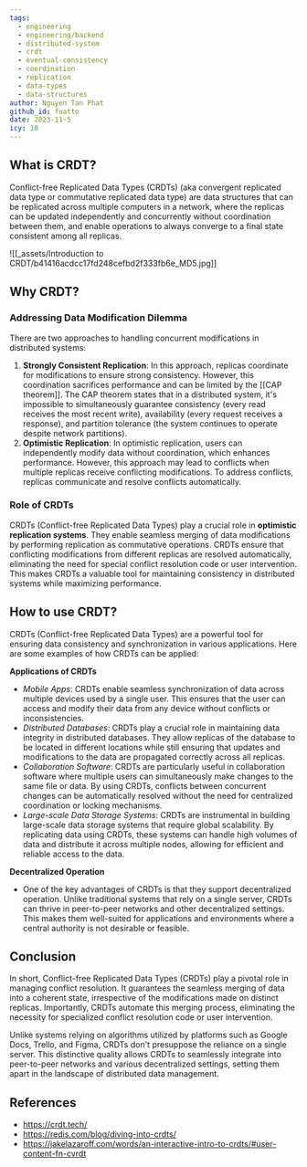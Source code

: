 ```yaml
---
tags:
  - engineering
  - engineering/backend
  - distributed-system
  - crdt
  - eventual-consistency
  - coordination
  - replication
  - data-types
  - data-structures
author: Nguyen Tan Phat
github_id: fuatto
date: 2023-11-5
icy: 10
---
```


## What is CRDT?

Conflict-free Replicated Data Types (CRDTs) (aka convergent replicated data type or commutative replicated data type) are data structures that can be replicated across multiple computers in a network, where the replicas can be updated independently and concurrently without coordination between them, and enable operations to always converge to a final state consistent among all replicas.

![[_assets/Introduction to CRDT/b41416acdcc17fd248cefbd2f333fb6e_MD5.jpg]]

## Why CRDT?

### Addressing Data Modification Dilemma

There are two approaches to handling concurrent modifications in distributed systems:

1. **Strongly Consistent Replication**: In this approach, replicas coordinate for modifications to ensure strong consistency. However, this coordination sacrifices performance and can be limited by the [[CAP theorem]]. The CAP theorem states that in a distributed system, it's impossible to simultaneously guarantee consistency (every read receives the most recent write), availability (every request receives a response), and partition tolerance (the system continues to operate despite network partitions).
2. **Optimistic Replication**: In optimistic replication, users can independently modify data without coordination, which enhances performance. However, this approach may lead to conflicts when multiple replicas receive conflicting modifications. To address conflicts, replicas communicate and resolve conflicts automatically.

### Role of CRDTs

CRDTs (Conflict-free Replicated Data Types) play a crucial role in **optimistic replication systems**. They enable seamless merging of data modifications by performing replication as commutative operations. CRDTs ensure that conflicting modifications from different replicas are resolved automatically, eliminating the need for special conflict resolution code or user intervention. This makes CRDTs a valuable tool for maintaining consistency in distributed systems while maximizing performance.

## How to use CRDT?

CRDTs (Conflict-free Replicated Data Types) are a powerful tool for ensuring data consistency and synchronization in various applications. Here are some examples of how CRDTs can be applied:

**Applications of CRDTs**

- _Mobile Apps_: CRDTs enable seamless synchronization of data across multiple devices used by a single user. This ensures that the user can access and modify their data from any device without conflicts or inconsistencies.
- _Distributed Databases_: CRDTs play a crucial role in maintaining data integrity in distributed databases. They allow replicas of the database to be located in different locations while still ensuring that updates and modifications to the data are propagated correctly across all replicas.
- _Collaboration Software_: CRDTs are particularly useful in collaboration software where multiple users can simultaneously make changes to the same file or data. By using CRDTs, conflicts between concurrent changes can be automatically resolved without the need for centralized coordination or locking mechanisms.
- _Large-scale Data Storage Systems_: CRDTs are instrumental in building large-scale data storage systems that require global scalability. By replicating data using CRDTs, these systems can handle high volumes of data and distribute it across multiple nodes, allowing for efficient and reliable access to the data.

**Decentralized Operation**

- One of the key advantages of CRDTs is that they support decentralized operation. Unlike traditional systems that rely on a single server, CRDTs can thrive in peer-to-peer networks and other decentralized settings. This makes them well-suited for applications and environments where a central authority is not desirable or feasible.

## Conclusion

In short, Conflict-free Replicated Data Types (CRDTs) play a pivotal role in managing conflict resolution. It guarantees the seamless merging of data into a coherent state, irrespective of the modifications made on distinct replicas. Importantly, CRDTs automate this merging process, eliminating the necessity for specialized conflict resolution code or user intervention.

Unlike systems relying on algorithms utilized by platforms such as Google Docs, Trello, and Figma, CRDTs don't presuppose the reliance on a single server. This distinctive quality allows CRDTs to seamlessly integrate into peer-to-peer networks and various decentralized settings, setting them apart in the landscape of distributed data management.

## References

- https://crdt.tech/
- https://redis.com/blog/diving-into-crdts/
- https://jakelazaroff.com/words/an-interactive-intro-to-crdts/#user-content-fn-cvrdt